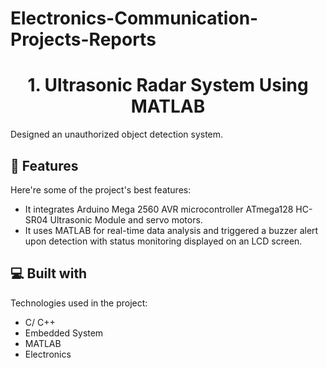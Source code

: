 # Electronics-Communication-Projects-Reports

<h1 align="center" id="title">1. Ultrasonic Radar System Using MATLAB</h1>

<p id="description">Designed an unauthorized object detection system.</p>

  
  
<h2>🧐 Features</h2>

Here're some of the project's best features:

*   It integrates Arduino Mega 2560 AVR microcontroller ATmega128 HC-SR04 Ultrasonic Module and servo motors.
*   It uses MATLAB for real-time data analysis and triggered a buzzer alert upon detection with status monitoring displayed on an LCD screen.

  
  
<h2>💻 Built with</h2>

Technologies used in the project:

*   C/ C++
*   Embedded System
*   MATLAB
*   Electronics
